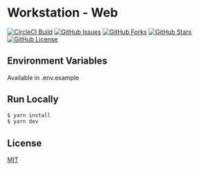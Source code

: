 # Workstation - Web

[![CircleCI Build](https://circleci.com/gh/aboverio/workstation-web.svg?style=svg)](https://github.com/aboverio/workstation-web)
[![GitHub Issues](https://img.shields.io/github/issues/aboverio/workstation-web?style=flat)](https://github.com/aboverio/workstation-web/issues)
[![GitHub Forks](https://img.shields.io/github/forks/aboverio/workstation-web?style=flat)](https://github.com/aboverio/workstation-web/network)
[![GitHub Stars](https://img.shields.io/github/stars/aboverio/workstation-web?style=flat)](https://github.com/aboverio/workstation-web/stargazers)
[![GitHub License](https://img.shields.io/github/license/aboverio/workstation-web?style=flat)](https://github.com/aboverio/workstation-web/blob/master/LICENSE)

## Environment Variables

Available in .env.example

## Run Locally

```bash
$ yarn install
$ yarn dev
```

## License

[MIT](LICENSE)
